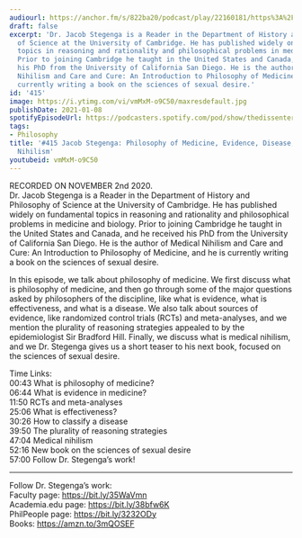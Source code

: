 ```yaml
---
audiourl: https://anchor.fm/s/822ba20/podcast/play/22160181/https%3A%2F%2Fd3ctxlq1ktw2nl.cloudfront.net%2Fstaging%2F2020-10-5%2F86d3da0b-a843-6803-5f0e-f9400d78e4cc.m4a
draft: false
excerpt: 'Dr. Jacob Stegenga is a Reader in the Department of History and Philosophy
  of Science at the University of Cambridge. He has published widely on fundamental
  topics in reasoning and rationality and philosophical problems in medicine and biology.
  Prior to joining Cambridge he taught in the United States and Canada, and he received
  his PhD from the University of California San Diego. He is the author of Medical
  Nihilism and Care and Cure: An Introduction to Philosophy of Medicine, and he is
  currently writing a book on the sciences of sexual desire.'
id: '415'
image: https://i.ytimg.com/vi/vmMxM-o9C50/maxresdefault.jpg
publishDate: 2021-01-08
spotifyEpisodeUrl: https://podcasters.spotify.com/pod/show/thedissenter/episodes/415-Jacob-Stegenga-Philosophy-of-Medicine--Evidence--Disease--and-Medical-Nihilism-em2pbl
tags:
- Philosophy
title: '#415 Jacob Stegenga: Philosophy of Medicine, Evidence, Disease, and Medical
  Nihilism'
youtubeid: vmMxM-o9C50
---
```

<div class="timelinks">

RECORDED ON NOVEMBER 2nd 2020.  
Dr. Jacob Stegenga is a Reader in the Department of History and Philosophy of Science at the University of Cambridge. He has published widely on fundamental topics in reasoning and rationality and philosophical problems in medicine and biology. Prior to joining Cambridge he taught in the United States and Canada, and he received his PhD from the University of California San Diego. He is the author of Medical Nihilism and Care and Cure: An Introduction to Philosophy of Medicine, and he is currently writing a book on the sciences of sexual desire.

In this episode, we talk about philosophy of medicine. We first discuss what is philosophy of medicine, and then go through some of the major questions asked by philosophers of the discipline, like what is evidence, what is effectiveness, and what is a disease. We also talk about sources of evidence, like randomized control trials (RCTs) and meta-analyses, and we mention the plurality of reasoning strategies appealed to by the epidemiologist Sir Bradford Hill. Finally, we discuss what is medical nihilism, and we Dr. Stegenga gives us a short teaser to his next book, focused on the sciences of sexual desire.

Time Links:  
<time>00:43</time> What is philosophy of medicine?  
<time>06:44</time> What is evidence in medicine?  
<time>11:50</time> RCTs and meta-analyses  
<time>25:06</time> What is effectiveness?  
<time>30:26</time> How to classify a disease  
<time>39:50</time> The plurality of reasoning strategies  
<time>47:04</time> Medical nihilism  
<time>52:16</time> New book on the sciences of sexual desire  
<time>57:00</time> Follow Dr. Stegenga’s work!

---

Follow Dr. Stegenga’s work:  
Faculty page: https://bit.ly/35WaVmn  
Academia.edu page: https://bit.ly/38bfw6K  
PhilPeople page: https://bit.ly/3232ODy  
Books: https://amzn.to/3mQOSEF
</div>

